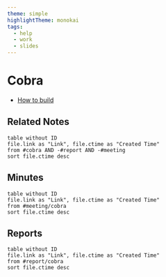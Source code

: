 ```yaml
---
theme: simple
highlightTheme: monokai
tags:
  - help
  - work
  - slides
---
```

# Cobra
- [How to build](notes/private/work/building-cobra.md)

## Related Notes
```dataview
table without ID
file.link as "Link", file.ctime as "Created Time"
from #cobra AND -#report AND -#meeting
sort file.ctime desc
```

## Minutes
```dataview
table without ID
file.link as "Link", file.ctime as "Created Time"
from #meeting/cobra
sort file.ctime desc
```

## Reports
```dataview
table without ID
file.link as "Link", file.ctime as "Created Time"
from #report/cobra
sort file.ctime desc
```